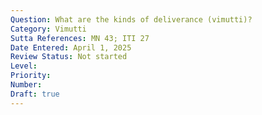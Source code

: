 ```yaml
---
Question: What are the kinds of deliverance (vimutti)?
Category: Vimutti
Sutta References: MN 43; ITI 27
Date Entered: April 1, 2025
Review Status: Not started
Level: 
Priority: 
Number: 
Draft: true
---
```




